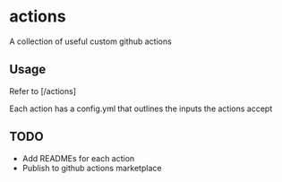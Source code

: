 # actions
A collection of useful custom github actions

## Usage
Refer to [/actions]

Each action has a config.yml that outlines the inputs the actions accept

## TODO
- Add READMEs for each action
- Publish to github actions marketplace
